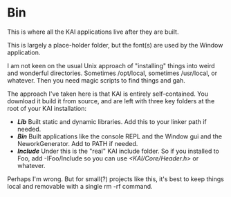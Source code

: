 # Bin

This is where all the KAI applications live after they are built.

This is largely a place-holder folder, but the font(s) are used by the Window application.

I am not keen on the usual Unix approach of "installing" things into weird and wonderful directories. Sometimes /opt/local, sometimes /usr/local, or whatever. Then you need magic scripts to find things and gah.

The approach I've taken here is that KAI is entirely self-contained. You download it build it from source, and are left with three key folders at the root of your KAI installation:

* ***Lib*** Built static and dynamic libraries. Add this to your linker path if needed.
* ***Bin*** Built applications like the console REPL and the Window gui and the NeworkGenerator. Add to PATH if needed.
* ***Include*** Under this is the "real" KAI include folder. So if you installed to Foo, add -IFoo/Include so you can use *\<KAI/Core/Header.h\>* or whatever.

Perhaps I'm wrong. But for small(?) projects like this, it's best to keep things local and removable with a single rm -rf command.
